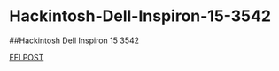 # Hackintosh-Dell-Inspiron-15-3542
##Hackintosh Dell Inspiron 15 3542

[EFI POST](https://suaurl.com/b670cc)
